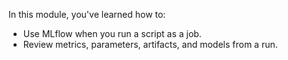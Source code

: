 In this module, you've learned how to:

- Use MLflow when you run a script as a job.
- Review metrics, parameters, artifacts, and models from a run. 